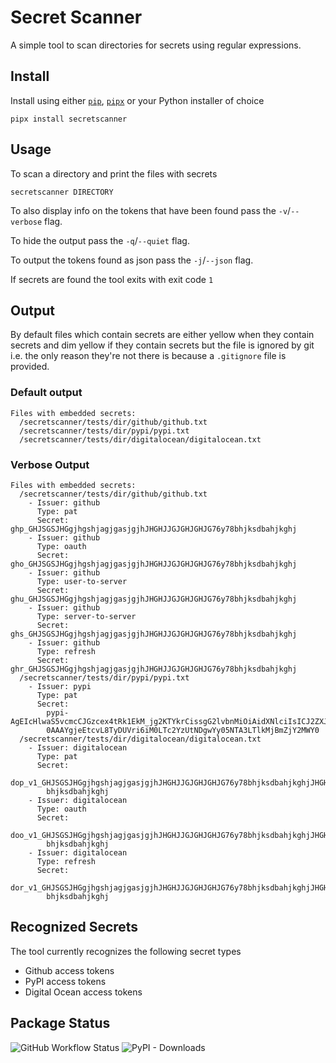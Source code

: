 # Secret Scanner

A simple tool to scan directories for secrets using regular expressions.

## Install

Install using either [`pip`](https://pypi.org/project/pip/), [`pipx`](https://pypi.org/project/pipx/) or your Python installer of choice

```
pipx install secretscanner
```

## Usage

To scan a directory and print the files with secrets

```
secretscanner DIRECTORY
```

To also display info on the tokens that have been found pass the `-v`/`--verbose` flag.

To hide the output pass the `-q`/`--quiet` flag.

To output the tokens found as json pass the `-j`/`--json` flag.

If secrets are found the tool exits with exit code `1`

## Output

By default files which contain secrets are either yellow when they contain secrets and dim yellow if they contain secrets but the file is ignored by git
i.e. the only reason they're not there is because a `.gitignore` file is provided.

### Default output

```
Files with embedded secrets:
  /secretscanner/tests/dir/github/github.txt
  /secretscanner/tests/dir/pypi/pypi.txt
  /secretscanner/tests/dir/digitalocean/digitalocean.txt
```

### Verbose Output

```
Files with embedded secrets:
  /secretscanner/tests/dir/github/github.txt
    - Issuer: github
      Type: pat
      Secret: ghp_GHJSGSJHGgjhgshjagjgasjgjhJHGHJJGJGHJGHJG76y78bhjksdbahjkghj
    - Issuer: github
      Type: oauth
      Secret: gho_GHJSGSJHGgjhgshjagjgasjgjhJHGHJJGJGHJGHJG76y78bhjksdbahjkghj
    - Issuer: github
      Type: user-to-server
      Secret: ghu_GHJSGSJHGgjhgshjagjgasjgjhJHGHJJGJGHJGHJG76y78bhjksdbahjkghj
    - Issuer: github
      Type: server-to-server
      Secret: ghs_GHJSGSJHGgjhgshjagjgasjgjhJHGHJJGJGHJGHJG76y78bhjksdbahjkghj
    - Issuer: github
      Type: refresh
      Secret: ghr_GHJSGSJHGgjhgshjagjgasjgjhJHGHJJGJGHJGHJG76y78bhjksdbahjkghj
  /secretscanner/tests/dir/pypi/pypi.txt
    - Issuer: pypi
      Type: pat
      Secret:
        pypi-AgEIcHlwaS5vcmcCJGzcex4tRk1EkM_jg2KTYkrCissgG2lvbnMiOiAidXNlciIsICJ2ZXJzaW9uIjogMX
        0AAAYgjeEtcvL8TyDUVri6iM0LTc2YzUtNDgwYy05NTA3LTlkMjBmZjY2MWY0
  /secretscanner/tests/dir/digitalocean/digitalocean.txt
    - Issuer: digitalocean
      Type: pat
      Secret:
        dop_v1_GHJSGSJHGgjhgshjagjgasjgjhJHGHJJGJGHJGHJG76y78bhjksdbahjkghjJHGHJJGJGHJGHJG76y78
        bhjksdbahjkghj
    - Issuer: digitalocean
      Type: oauth
      Secret:
        doo_v1_GHJSGSJHGgjhgshjagjgasjgjhJHGHJJGJGHJGHJG76y78bhjksdbahjkghjJHGHJJGJGHJGHJG76y78
        bhjksdbahjkghj
    - Issuer: digitalocean
      Type: refresh
      Secret:
        dor_v1_GHJSGSJHGgjhgshjagjgasjgjhJHGHJJGJGHJGHJG76y78bhjksdbahjkghjJHGHJJGJGHJGHJG76y78
        bhjksdbahjkghj
```

## Recognized Secrets

The tool currently recognizes the following secret types

- Github access tokens
- PyPI access tokens
- Digital Ocean access tokens

## Package Status

![GitHub Workflow Status](https://img.shields.io/github/workflow/status/sffjunkie/secretscanner/secretscanner-test) ![PyPI - Downloads](https://img.shields.io/pypi/dm/secretscanner)
